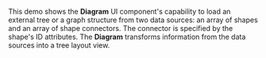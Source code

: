 This demo shows the **Diagram** UI component's capability to load an external tree or a graph structure from two data sources: an array of shapes and an array of shape connectors. The connector is specified by the shape's ID attributes. The **Diagram** transforms information from the data sources into a tree layout view. 